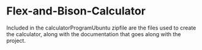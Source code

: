 # Flex-and-Bison-Calculator
Included in the calculatorProgramUbuntu zipfile are the files used to create the calculator, along with the documentation that goes along with the project. 
